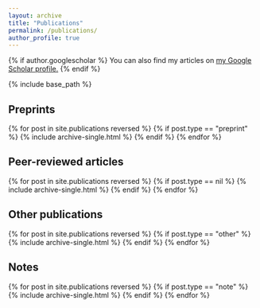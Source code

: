 ```yaml
---
layout: archive
title: "Publications"
permalink: /publications/
author_profile: true
---
```


{% if author.googlescholar %}
  You can also find my articles on <u><a href="{{author.googlescholar}}">my Google Scholar profile</a>.</u>
{% endif %}

{% include base_path %}

## Preprints

{% for post in site.publications reversed %}
  {% if post.type == "preprint" %}
    {% include archive-single.html %}
  {% endif %}
{% endfor %}

## Peer-reviewed articles

{% for post in site.publications reversed %}
  {% if post.type == nil %}
    {% include archive-single.html %}
  {% endif %}
{% endfor %}

## Other publications

{% for post in site.publications reversed %}
  {% if post.type == "other" %}
    {% include archive-single.html %}
  {% endif %}
{% endfor %}


## Notes

{% for post in site.publications reversed %}
  {% if post.type == "note" %}
    {% include archive-single.html %}
  {% endif %}
{% endfor %}



